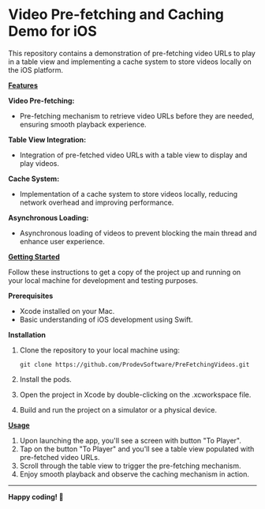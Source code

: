 # Video Pre-fetching and Caching Demo for iOS

This repository contains a demonstration of pre-fetching video URLs to play in a table view and implementing a cache system to store videos locally on the iOS platform.  

<ins>**Features**</ins>  

**Video Pre-fetching:**  
  - Pre-fetching mechanism to retrieve video URLs before they are needed, ensuring smooth playback experience.

**Table View Integration:**  
  - Integration of pre-fetched video URLs with a table view to display and play videos.

**Cache System:**  
  - Implementation of a cache system to store videos locally, reducing network overhead and improving performance.

**Asynchronous Loading:**  
  - Asynchronous loading of videos to prevent blocking the main thread and enhance user experience.


<ins>**Getting Started**</ins>  

Follow these instructions to get a copy of the project up and running on your local machine for development and testing purposes.  

**Prerequisites**  
  - Xcode installed on your Mac.  
  - Basic understanding of iOS development using Swift.

**Installation**  
  1. Clone the repository to your local machine using:
     ```
     git clone https://github.com/ProdevSoftware/PreFetchingVideos.git
     ```

  2. Install the pods.
  3. Open the project in Xcode by double-clicking on the .xcworkspace file.
  4. Build and run the project on a simulator or a physical device.


<ins>**Usage**</ins>  

  1. Upon launching the app, you'll see a screen with button "To Player".  
  2. Tap on the button "To Player" and you'll see a table view populated with pre-fetched video URLs.  
  3. Scroll through the table view to trigger the pre-fetching mechanism.  
  4. Enjoy smooth playback and observe the caching mechanism in action.

---------------------------------------------------------

**Happy coding! 🚀**
